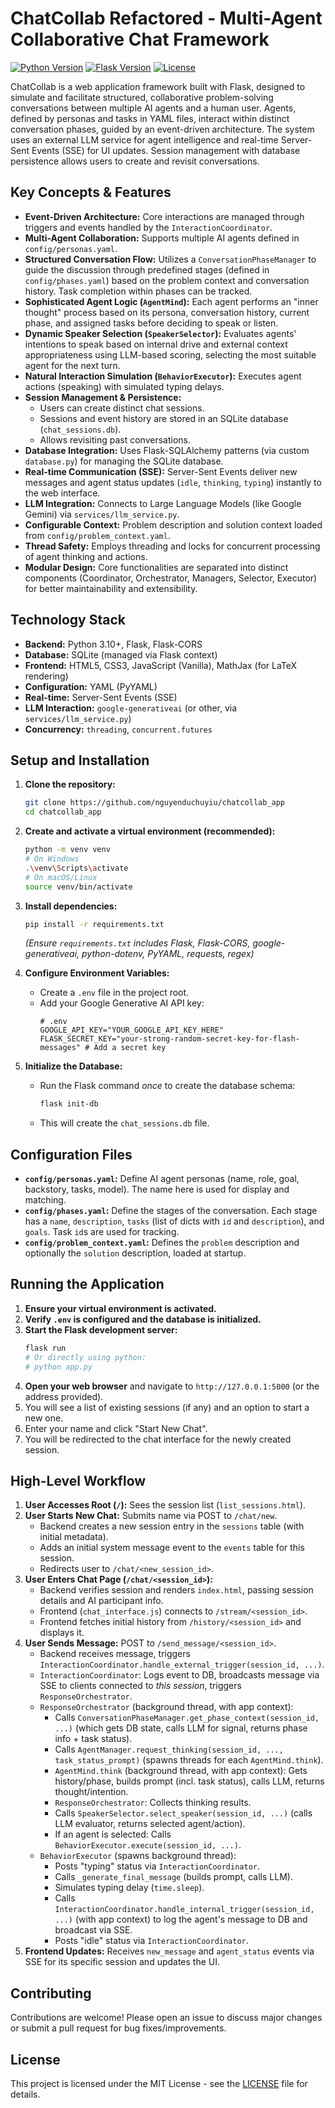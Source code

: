 # ChatCollab Refactored - Multi-Agent Collaborative Chat Framework

[![Python Version](https://img.shields.io/badge/python-3.10%2B-blue.svg)](https://www.python.org/)
[![Flask Version](https://img.shields.io/badge/flask-2.x%2B-green.svg)](https://flask.palletsprojects.com/)
[![License](https://img.shields.io/badge/license-MIT-lightgrey.svg)](LICENSE) <!-- Add a LICENSE file -->

ChatCollab is a web application framework built with Flask, designed to simulate and facilitate structured, collaborative problem-solving conversations between multiple AI agents and a human user. Agents, defined by personas and tasks in YAML files, interact within distinct conversation phases, guided by an event-driven architecture. The system uses an external LLM service for agent intelligence and real-time Server-Sent Events (SSE) for UI updates. Session management with database persistence allows users to create and revisit conversations.

## Key Concepts & Features

*   **Event-Driven Architecture:** Core interactions are managed through triggers and events handled by the `InteractionCoordinator`.
*   **Multi-Agent Collaboration:** Supports multiple AI agents defined in `config/personas.yaml`.
*   **Structured Conversation Flow:** Utilizes a `ConversationPhaseManager` to guide the discussion through predefined stages (defined in `config/phases.yaml`) based on the problem context and conversation history. Task completion within phases can be tracked.
*   **Sophisticated Agent Logic (`AgentMind`):** Each agent performs an "inner thought" process based on its persona, conversation history, current phase, and assigned tasks before deciding to speak or listen.
*   **Dynamic Speaker Selection (`SpeakerSelector`):** Evaluates agents' intentions to speak based on internal drive and external context appropriateness using LLM-based scoring, selecting the most suitable agent for the next turn.
*   **Natural Interaction Simulation (`BehaviorExecutor`):** Executes agent actions (speaking) with simulated typing delays.
*   **Session Management & Persistence:**
    *   Users can create distinct chat sessions.
    *   Sessions and event history are stored in an SQLite database (`chat_sessions.db`).
    *   Allows revisiting past conversations.
*   **Database Integration:** Uses Flask-SQLAlchemy patterns (via custom `database.py`) for managing the SQLite database.
*   **Real-time Communication (SSE):** Server-Sent Events deliver new messages and agent status updates (`idle`, `thinking`, `typing`) instantly to the web interface.
*   **LLM Integration:** Connects to Large Language Models (like Google Gemini) via `services/llm_service.py`.
*   **Configurable Context:** Problem description and solution context loaded from `config/problem_context.yaml`.
*   **Thread Safety:** Employs threading and locks for concurrent processing of agent thinking and actions.
*   **Modular Design:** Core functionalities are separated into distinct components (Coordinator, Orchestrator, Managers, Selector, Executor) for better maintainability and extensibility.

## Technology Stack

*   **Backend:** Python 3.10+, Flask, Flask-CORS
*   **Database:** SQLite (managed via Flask context)
*   **Frontend:** HTML5, CSS3, JavaScript (Vanilla), MathJax (for LaTeX rendering)
*   **Configuration:** YAML (PyYAML)
*   **Real-time:** Server-Sent Events (SSE)
*   **LLM Interaction:** `google-generativeai` (or other, via `services/llm_service.py`)
*   **Concurrency:** `threading`, `concurrent.futures`

## Setup and Installation

1.  **Clone the repository:**
    ```bash
    git clone https://github.com/nguyenduchuyiu/chatcollab_app 
    cd chatcollab_app
    ```

2.  **Create and activate a virtual environment (recommended):**
    ```bash
    python -m venv venv
    # On Windows
    .\venv\Scripts\activate
    # On macOS/Linux
    source venv/bin/activate
    ```

3.  **Install dependencies:**
    ```bash
    pip install -r requirements.txt
    ```
    *(Ensure `requirements.txt` includes Flask, Flask-CORS, google-generativeai, python-dotenv, PyYAML, requests, regex)*

4.  **Configure Environment Variables:**
    *   Create a `.env` file in the project root.
    *   Add your Google Generative AI API key:
        ```dotenv
        # .env
        GOOGLE_API_KEY="YOUR_GOOGLE_API_KEY_HERE"
        FLASK_SECRET_KEY="your-strong-random-secret-key-for-flash-messages" # Add a secret key
        ```

5.  **Initialize the Database:**
    *   Run the Flask command *once* to create the database schema:
        ```bash
        flask init-db
        ```
    *   This will create the `chat_sessions.db` file.

## Configuration Files

*   **`config/personas.yaml`:** Define AI agent personas (name, role, goal, backstory, tasks, model). The name here is used for display and matching.
*   **`config/phases.yaml`:** Define the stages of the conversation. Each stage has a `name`, `description`, `tasks` (list of dicts with `id` and `description`), and `goals`. Task `id`s are used for tracking.
*   **`config/problem_context.yaml`:** Defines the `problem` description and optionally the `solution` description, loaded at startup.

## Running the Application

1.  **Ensure your virtual environment is activated.**
2.  **Verify `.env` is configured and the database is initialized.**
3.  **Start the Flask development server:**
    ```bash
    flask run
    # Or directly using python:
    # python app.py
    ```
4.  **Open your web browser** and navigate to `http://127.0.0.1:5000` (or the address provided).
5.  You will see a list of existing sessions (if any) and an option to start a new one.
6.  Enter your name and click "Start New Chat".
7.  You will be redirected to the chat interface for the newly created session.

## High-Level Workflow

1.  **User Accesses Root (`/`):** Sees the session list (`list_sessions.html`).
2.  **User Starts New Chat:** Submits name via POST to `/chat/new`.
    *   Backend creates a new session entry in the `sessions` table (with initial metadata).
    *   Adds an initial system message event to the `events` table for this session.
    *   Redirects user to `/chat/<new_session_id>`.
3.  **User Enters Chat Page (`/chat/<session_id>`):**
    *   Backend verifies session and renders `index.html`, passing session details and AI participant info.
    *   Frontend (`chat_interface.js`) connects to `/stream/<session_id>`.
    *   Frontend fetches initial history from `/history/<session_id>` and displays it.
4.  **User Sends Message:** POST to `/send_message/<session_id>`.
    *   Backend receives message, triggers `InteractionCoordinator.handle_external_trigger(session_id, ...)`.
    *   `InteractionCoordinator`: Logs event to DB, broadcasts message via SSE to clients connected to *this session*, triggers `ResponseOrchestrator`.
    *   `ResponseOrchestrator` (background thread, with app context):
        *   Calls `ConversationPhaseManager.get_phase_context(session_id, ...)` (which gets DB state, calls LLM for signal, returns phase info + task status).
        *   Calls `AgentManager.request_thinking(session_id, ..., task_status_prompt)` (spawns threads for each `AgentMind.think`).
        *   `AgentMind.think` (background thread, with app context): Gets history/phase, builds prompt (incl. task status), calls LLM, returns thought/intention.
        *   `ResponseOrchestrator`: Collects thinking results.
        *   Calls `SpeakerSelector.select_speaker(session_id, ...)` (calls LLM evaluator, returns selected agent/action).
        *   If an agent is selected: Calls `BehaviorExecutor.execute(session_id, ...)`.
    *   `BehaviorExecutor` (spawns background thread):
        *   Posts "typing" status via `InteractionCoordinator`.
        *   Calls `_generate_final_message` (builds prompt, calls LLM).
        *   Simulates typing delay (`time.sleep`).
        *   Calls `InteractionCoordinator.handle_internal_trigger(session_id, ...)` (with app context) to log the agent's message to DB and broadcast via SSE.
        *   Posts "idle" status via `InteractionCoordinator`.
5.  **Frontend Updates:** Receives `new_message` and `agent_status` events via SSE for its specific session and updates the UI.

## Contributing

Contributions are welcome! Please open an issue to discuss major changes or submit a pull request for bug fixes/improvements.

## License

This project is licensed under the MIT License - see the [LICENSE](LICENSE) file for details.